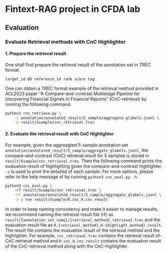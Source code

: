 # Fintext-RAG project in CFDA lab
## Evaluation
### Evaluate Retrieval methods with CnC Highlighter
#### 1. Prepare the retrieval result
One shall first prepare the retrieval result of the annotation set in TREC format. 
```
target_id Q0 reference_id rank score tag
```
One can obtain a TREC format example of the retrieval method provided in ACL2023 paper "A Compare-and-contrast Multistage Pipeline for Uncovering Financial Signals in Financial Reports" (CnC-retrieval) by running the following command. 
```bash
python3 cnc_retrieve.py \
    -t annotation/annotated_result/5_sample/aggregate_qlabels.jsonl \
    -o result/5sample/cnc_retrieval.trec
```
#### 2. Evaluate the retrieval result with CnC Highlighter
For example, given the aggreagted 5-sample annotation set `annotation/annotated_result/5_sample/aggregate_qlabels.jsonl`, the compare-and-contrast (CnC) retrieval result for 5 samples is stored in `result/5sample/cnc_retrieval.trec`. Then the following command prints the evaluation result of highlighting given the compare-and-contrast highlighter. `-v` is used to print the detailed of each sample. For more options, please refer to the help message of by running `python3 cnc_eval.py -h`. 
```bash
python3 cnc_eval.py \ 
    -rf result/5sample/cnc_retrieval.trec \
    -tf annotation/annotated_result/5_sample/aggregate_qlabels.jsonl \
    -v | tee result/5sample/R.cnc_H.cnc.result
```
In order to keep naming consistency and make it easier to manage results, we recommend naming the retrieval result file (rf) as `result/{annotation_set_name}/{retrieval_method}_retrieval.trec` and the evaluation result file as `R.{retrieval_method}_H.{highlight_method}.result`. 
The result file contains the evaluation result of the retrieval method and the highlighter. 
For example, `cnc_retrieval.trec` contains the retrieval result of-CnC retrieval method and `R.cnc_H.cnc.result` contains the evaluation result of the CnC-retrieval method along with the CnC-highlighter.
